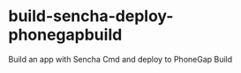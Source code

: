 build-sencha-deploy-phonegapbuild
=================================

Build an app with Sencha Cmd and deploy to PhoneGap Build
